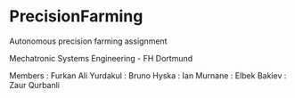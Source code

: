 # PrecisionFarming
Autonomous precision farming assignment

Mechatronic Systems Engineering - FH Dortmund

Members : Furkan Ali Yurdakul : Bruno Hyska : Ian Murnane : Elbek Bakiev : Zaur Qurbanli
